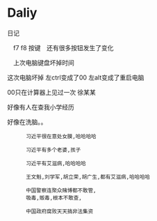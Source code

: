 # Daliy
日记

　f7 f8 按键　还有很多按钮发生了变化
 
　上次电脑键盘坏掉时间
 
 这次电脑坏掉
 左ctrl变成了00 左alt变成了重启电脑

 00只在计算器上见过一次 徐某某
 
 好像有人在查我小学经历




好像在洗脑。。


          习近平很在意处女膜,哈哈哈哈
                   
          习近平有多个老婆,孩子
          
          习近平有艾滋病,哈哈哈哈
          
          王文魁,刘学军,胡立荣,胡广生,都有艾滋病,哈哈哈哈

          中国警察连聚众赌博都不敢管,
          吸毒,贩毒,根本不敢查,
          
          中国政府腐败天天搞非法集资
